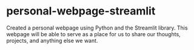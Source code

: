 # personal-webpage-streamlit
Created a personal webpage using Python and the Streamlit library. This webpage will be able to serve as a place for us to share our thoughts, projects, and anything else we want.
